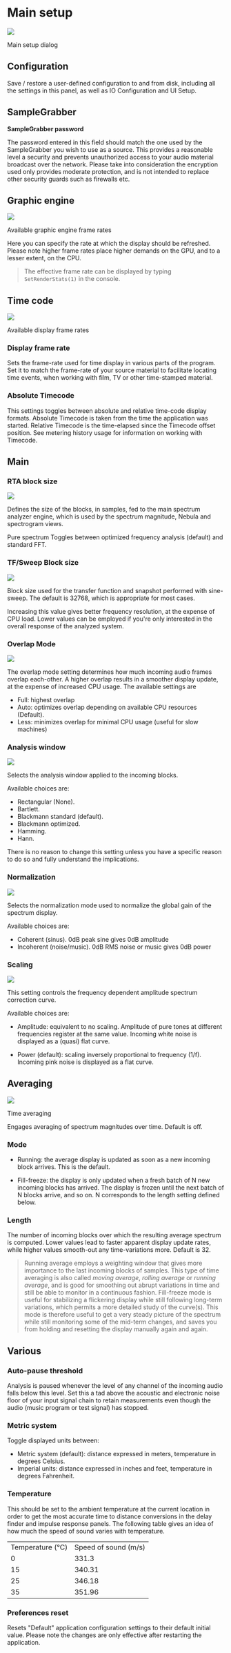 # Main setup
![](../../include/MainSetup.png)

<link type="document" target="Main">Main</link>
setup dialog

## Configuration
Save / restore a user-defined configuration to and from disk,
including all the settings in this panel, as well as <link type="document" target="IO Configuration">IO
Configuration </link> and <link type="document" target="UI Setup">UI Setup</link>.

## SampleGrabber
**SampleGrabber password**

The password entered in this field should match the one used by the SampleGrabber you wish to use as
a source. This provides a reasonable level a security and prevents unauthorized access to your audio
material broadcast over the network. Please take into consideration the encryption used only
provides moderate protection, and is not intended to replace other security guards such as firewalls
etc.

## Graphic engine
![](../../include/EngineFrameRate.png)

Available graphic engine frame rates

Here you can specify the rate at which the display should be refreshed. Please note higher frame
rates place higher demands on the GPU, and to a lesser extent, on the CPU.

>The effective frame rate can be displayed by typing `SetRenderStats(1)` in the console.

## Time code
![](../../include/DisplayFrameRate.png)

Available display frame rates

### Display frame rate
Sets the frame-rate used for time display in various parts of
the program. Set it to match the frame-rate of your source material to facilitate locating time
events, when working with film, TV or other time-stamped material.

### Absolute Timecode
This settings toggles between absolute and relative time-code display
formats. Absolute Timecode is taken from the time the application was started. Relative Timecode is
the time-elapsed since the Timecode offset position. See <link type="document" target="Usage meter hist">metering
history usage</link> for information on working with Timecode.

## Main

### RTA block size
![](../../include/MainBlockSize.png)

Defines the size of the blocks, in samples, fed to the main spectrum analyzer engine, which is used
by the spectrum magnitude, Nebula and spectrogram views.

Pure spectrum Toggles between optimized frequency analysis (default) and standard FFT.

### TF/Sweep Block size
![](../../include/Block_Size.png)

Block size used for the transfer function and snapshot performed with sine-sweep. The default is
32768, which is appropriate for most cases.

Increasing this value gives better frequency resolution, at the expense of CPU load. Lower values
can be employed if you're only interested in the overall response of the analyzed system.

### Overlap Mode
![](../../include/OverlapMode.png)

The overlap mode setting determines how much incoming audio frames overlap each-other. A higher
overlap results in a smoother display update, at the expense of increased CPU usage. The available
settings are

* Full: highest overlap
* Auto: optimizes overlap depending on available CPU resources (Default).
* Less: minimizes overlap for minimal CPU usage (useful for slow machines)


### Analysis window
![](../../include/AnalysisWindow.png)

Selects the analysis window applied to the incoming blocks.

Available choices are:

* Rectangular (None).
* Bartlett.
* Blackmann standard (default).
* Blackmann optimized.
* Hamming.
* Hann.


There is no reason to change this setting unless you have a specific reason to do so and fully
understand the implications.

### Normalization
![](../../include/normalization.png)

Selects the normalization mode used to normalize the global gain of the spectrum display.

Available choices are:

* Coherent (sinus). 0dB peak sine gives 0dB amplitude
* Incoherent (noise/music). 0dB <link type="document" target="RMS">RMS</link> noise or music
gives 0dB power



### Scaling
![](../../include/Scaling.png)

This setting controls the frequency dependent amplitude spectrum correction curve.

Available choices are:

* Amplitude: equivalent to no scaling. Amplitude of pure tones at different frequencies
register at the same value. Incoming white noise is displayed as a (quasi) flat curve.

* Power (default): scaling inversely proportional to frequency (1/f). Incoming pink noise is
displayed as a flat curve.



## Averaging
![](../../include/Mode.png)

<link type="document" target="Time">Time</link>
averaging

Engages averaging of spectrum magnitudes over time. Default is off.

### Mode

* Running: the average display is updated as soon as a new incoming block arrives. This is the
default.

* Fill-freeze: the display is only updated when a fresh batch of N new incoming blocks has
arrived. The display is frozen until the next batch of N blocks arrive, and so on. N
corresponds to the length setting defined below.



### Length
The number of incoming blocks over which the resulting average spectrum
is computed. Lower values lead to faster apparent display update rates, while higher values
smooth-out any time-variations more. Default is 32.

>Running average employs a weighting window that gives more importance to the last incoming
blocks of samples. This type of time averaging is also called <i>moving average</i>, <i>rolling
average</i> or <i>running average</i>, and is good for smoothing out abrupt variations in time and still be
able to monitor in a continuous fashion.
Fill-freeze mode is useful for stabilizing a flickering display while still following long-term
variations, which permits a more detailed study of the curve(s). This mode is therefore useful to
get a very steady picture of the spectrum while still monitoring some of the mid-term changes, and
saves you from holding and resetting the display manually again and again.


## Various

### Auto-pause threshold
Analysis is paused whenever the level of any channel of
the incoming audio falls below this level. Set this a tad above the acoustic and electronic noise
floor of your input signal chain to retain measurements even though the audio (music program or test
signal) has stopped.

### Metric system
Toggle displayed units between:

* Metric system (default): distance expressed in meters, temperature in degrees Celsius.
* Imperial units: distance expressed in inches and feet, temperature in degrees Fahrenheit.



### Temperature
This should be set to the ambient temperature at the current
location in order to get the most accurate time to distance conversions in the delay finder and
impulse response panels. The following table gives an idea of how much the speed of sound varies
with temperature.

<table>
<tr>
<td>Temperature (°C)</td>
<td>Speed of sound (m/s)</td>
</tr>
<tr>
<td>0</td>
<td>331.3</td>
</tr>
<tr>
<td>15</td>
<td>340.31</td>
</tr>
<tr>
<td>25</td>
<td>346.18</td>
</tr>
<tr>
<td>35</td>
<td>351.96</td>
</tr>
</table>

### Preferences reset
Resets "Default" application configuration settings to their
default initial value. Please note the changes are only effective after restarting the application.


